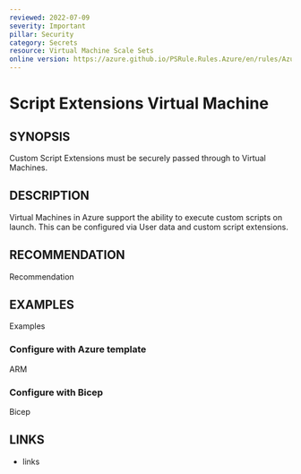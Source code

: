 ```yaml
---
reviewed: 2022-07-09
severity: Important
pillar: Security
category: Secrets
resource: Virtual Machine Scale Sets
online version: https://azure.github.io/PSRule.Rules.Azure/en/rules/Azure.VMSS.ScriptExtensions/
---
```


# Script Extensions Virtual Machine

## SYNOPSIS

Custom Script Extensions must be securely passed through to Virtual Machines.

## DESCRIPTION

Virtual Machines in Azure support the ability to execute custom scripts
on launch. This can be configured via User data and custom script extensions.

## RECOMMENDATION

Recommendation

## EXAMPLES

Examples

### Configure with Azure template

ARM

### Configure with Bicep

Bicep

## LINKS

- links
